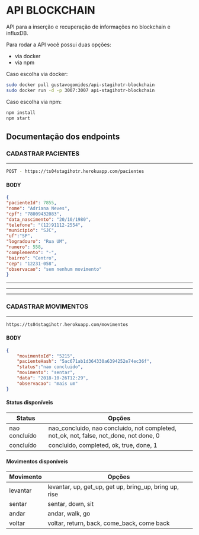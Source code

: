 # API BLOCKCHAIN

API para a inserção e recuperação de informações no blockchain e influxDB.

Para rodar a API você possui duas opções:
  - via docker
  - via npm

Caso escolha via docker:
```sh
sudo docker pull gustavogomides/api-stagihotr-blockchain
sudo docker run -d -p 3007:3007 api-stagihotr-blockchain
```

Caso escolha via npm:
```sh
npm install
npm start
```

## Documentação dos endpoints


### CADASTRAR PACIENTES
---

```sh
POST - https://ts04stagihotr.herokuapp.com/pacientes
```

#### BODY

```json
{
"pacienteId": 7855,
"nome": "Adriana Neves",
"cpf": "78009432083",
"data_nascimento": "20/10/1980",
"telefone": "(12)91112-2554",
"municipio": "SJC",
"uf":"SP",
"logradouro": "Rua UM",
"numero": 558,
"complemento": "-",
"bairro": "Centro",
"cep": "12231-058",
"observacao": "sem nenhum movimento"
}
``` 

***
***
***

### CADASTRAR MOVIMENTOS
---

```sh
https://ts04stagihotr.herokuapp.com/movimentos
```

#### BODY

```json
{
	"movimentoId": "5215",
	"pacienteHash": "5ac671ab1d364330a6394252e74ec36f",
	"status":"nao concluido",
	"movimento": "sentar",
	"data": "2018-10-26T12:29",
	"observacao": "mais um"
}
``` 
#### Status disponíveis
| Status | Opções |
| ------ | ------ |
| nao concluído | nao_concluido, nao concluido, not completed, not_ok, not, false, not_done, not done, 0 |
| concluído | concluido, completed, ok, true, done, 1 |

#### Movimentos disponíveis
| Movimento | Opções |
| ------ | ------ |
| levantar | levantar, up, get_up, get up, bring_up, bring up, rise |
| sentar | sentar, down, sit |
| andar | andar, walk, go |
| voltar | voltar, return, back, come_back, come back |
